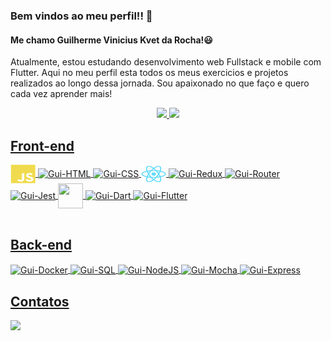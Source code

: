 ### Bem vindos ao meu perfil!! 👋

#### Me chamo Guilherme Vinicius Kvet da Rocha!😃

Atualmente, estou estudando desenvolvimento web Fullstack e mobile com Flutter. Aqui no meu perfil esta todos os meus exercicios e projetos realizados ao longo dessa jornada. Sou apaixonado no que faço e quero cada vez aprender mais! 

<div align="center">
  <a href="https://github.com/GuilhermeKvet">
  <img height="180em" src="https://github-readme-stats.vercel.app/api?username=GuilhermeKvet&show_icons=true&theme=gruvbox&include_all_commits=true&count_private=true"/>
  <img height="180em" src="https://github-readme-stats.vercel.app/api/top-langs/?username=GuilhermeKvet&layout=compact&langs_count=7&theme=gruvbox"/>
</div>

## Front-end
<div style="display: inline_block">
  <img align="center" alt="Gui-Js" height="30" width="40" src="https://raw.githubusercontent.com/devicons/devicon/master/icons/javascript/javascript-plain.svg">
  <img align="center" alt="Gui-HTML" height="30" width="40" src="https://cdn.jsdelivr.net/gh/devicons/devicon/icons/html5/html5-original.svg">
  <img align="center" alt="Gui-CSS" height="30" width="40" src="https://cdn.jsdelivr.net/gh/devicons/devicon/icons/css3/css3-original.svg">
  <img align="center" alt="Gui-React" height="30" width="40" src="https://raw.githubusercontent.com/devicons/devicon/master/icons/react/react-original.svg">
  <img align="center" alt="Gui-Redux" height="30" width="40" src="https://cdn.jsdelivr.net/gh/devicons/devicon/icons/redux/redux-original.svg">
  <img align="center" alt="Gui-Router" height="30" width="40" src="https://cdn.pellerex.com/public/ecosystem/web/content/web-spa-routing/pellerex-spa-routing.png" />
  <img align="center" alt="Gui-Jest" height="30" width="40" src="https://cdn.jsdelivr.net/gh/devicons/devicon/icons/jest/jest-plain.svg">
  <img align="center" height="40" width="40" alt-Gui-RTL src="https://testing-library.com/img/octopus-128x128.png" />
  <img align="center" alt="Gui-Dart" height="30" width="40" src="https://cdn.jsdelivr.net/gh/devicons/devicon/icons/dart/dart-original.svg">
  <img align="center" alt="Gui-Flutter" height="30" width="40" src="https://cdn.jsdelivr.net/gh/devicons/devicon/icons/flutter/flutter-original.svg">
</div><br>

## Back-end
<div style="display: inline_block">
  <img align="center" alt="Gui-Docker" height="30" width="40" src="https://cdn.jsdelivr.net/gh/devicons/devicon/icons/docker/docker-plain.svg">
  <img align="center" alt="Gui-SQL" height="30" width="40" src="https://cdn.jsdelivr.net/gh/devicons/devicon/icons/mysql/mysql-original.svg">
  <img align="center" alt="Gui-NodeJS" height="30" width="40" src="https://cdn.jsdelivr.net/gh/devicons/devicon/icons/nodejs/nodejs-plain.svg">
  <img align="center" alt="Gui-Mocha" height="30" width="40" src="https://cdn.jsdelivr.net/gh/devicons/devicon/icons/mocha/mocha-plain.svg">
  <img align="center" alt="Gui-Express" height="30" width="40" src="https://cdn.jsdelivr.net/gh/devicons/devicon/icons/express/express-original.svg" />
</div>

##

## Contatos

<div> 
  <a href="https://www.linkedin.com/in/guilherme-vinicius-kvet-rocha-6a5599170/" target="_blank"><img src="https://img.shields.io/badge/LinkedIn-0077B5?style=for-the-badge&logo=linkedin&logoColor=white" target="_blank"></a>
</div

